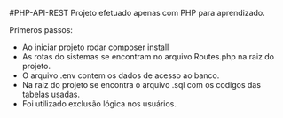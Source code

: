 #PHP-API-REST
Projeto efetuado apenas com PHP para aprendizado.

Primeros passos:
- Ao iniciar projeto rodar composer install
- As rotas do sistemas se encontram no arquivo Routes.php na raiz do projeto.
- O arquivo .env contem os dados de acesso ao banco.
- Na raiz do projeto se encontra o arquivo .sql com os codigos das tabelas usadas.
- Foi utilizado exclusão lógica nos usuários.
